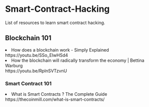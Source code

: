 # Smart-Contract-Hacking
List of resources to learn smart contract hacking.



<h2>Blockchain 101</h2>

<li> How does a blockchain work - Simply Explained <br> https://youtu.be/SSo_EIwHSd4 </li>
<li>How the blockchain will radically transform the economy | Bettina Warburg <br> https://youtu.be/RplnSVTzvnU</li>

<h3>Smart Contract 101</h3>

<li>What is Smart Contracts ? The Complete Guide <br> https://thecoinmill.com/what-is-smart-contracts/ </li>
